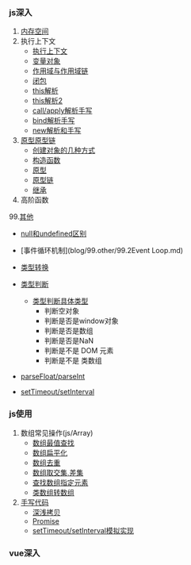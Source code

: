 ### js深入
1. [内存空间](blog/1.内存空间/1.内存空间.md)
2. 执行上下文
   * [执行上下文](blog/2.执行上下文/2.执行上下文.md)
   * [变量对象](blog/2.执行上下文/3.变量对象.md)
   * [作用域与作用域链](blog/2.执行上下文/4.作用域与作用域链.md)
   * [闭包](blog/2.执行上下文/5.闭包.md)
   * [this解析](blog/2.执行上下文/6.this解析.md)
   * [this解析2](blog/2.执行上下文/7.this解析二.md)
   * [call/apply解析手写](blog/2.执行上下文/8.1callapply解析手写.md)
   * [bind解析手写](blog/2.执行上下文/8.2%20bind解析手写.md)
   * [new解析和手写](blog/2.执行上下文/9.new解析和手写.md)
3. [原型原型链](blog/3.原型原型链)
   * [创建对象的几种方式](blog/3.原型原型链/10.1%20创建对象的几种方式以及优缺点.md)
   * [构造函数](blog/3.原型原型链/10.2%20构造函数.md)
   * [原型](blog/3.原型原型链/11.原型.md)
   * [原型链](blog/3.原型原型链/12.原型链.md)
   * [继承](blog/3.原型原型链/13.继承.md)
4. 高阶函数

99.[其他](blog/99.other)
  * [null和undefined区别](blog/99.other/99.1%20null和undefined.md)
  * [事件循环机制](blog/99.other/99.2Event Loop.md)
  * [类型转换](blog/99.other/99.3类型转换.md)
  * [类型判断](blog/99.other/99.4%20类型判断.md)
    * [类型判断具体类型](js/other/type.js)
      * 判断空对象
      * 判断是否是window对象
      * 判断是否是数组
      * 判断是否是NaN
      * 判断是不是 DOM 元素
      * 判断是不是 类数组
      
  * [parseFloat/parseInt](blog/99.other/99.5parseInt.md)
  * [setTimeout/setInterval](blog/99.other/99.6%20setTimeout、setInterval.md)



### js使用
1. 数组常见操作(js/Array)
   * [数组最值查找](js/Array/findMax.js)
   * [数组扁平化](js/Array/flatten.js)
   * [数组去重](js/Array/unique.js)
   * [数组取交集,差集](js/Array/others.js)
   * [查找数组指定元素](js/Array/findOne.js)
   * [类数组转数组](js/Array/toArray.js)
2. [手写代码](js/handwritten)
   * [深浅拷贝](js/handwritten/copy/copy.md)
   * [Promise](js/handwritten/promise/promise.md)
   * [setTimeout/setInterval模拟实现](js/handwritten/setTimeout.js)



### vue深入

